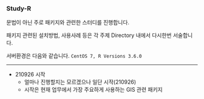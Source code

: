 ### Study-R
문법이 아닌 주로 패키지와 관련한 스터디를 진행합니다.

패키지 관련된 설치방법, 사용사례 등은 각 주제 Directory 내에서 다시한번 서술합니다.

서버환경은 다음와 같습니다. `CentOS 7, R Versions 3.6.0`

------------------------------

 + 210926 시작
    - 얼마나 진행할지는 모르겠으나 일단 시작(210926)
    - 시작은 현재 업무에서 가장 주요하게 사용하는 GIS 관련 패키지


